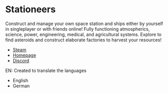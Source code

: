 # Stationeers

Construct and manage your own space station and ships either by yourself in singleplayer or with friends online! Fully functioning atmospherics, science, power, engineering, medical, and agricultural systems. Explore to find asteroids and construct elaborate factories to harvest your resources! 

- [Steam](https://store.steampowered.com/app/544550/Stationeers/ "Titel, der beim Überfahren mit der Maus angezeigt wird")
- [Homepage](https://stationeers.com/ "Titel, der beim Überfahren mit der Maus angezeigt wird")
- [Discord](https://discordapp.com/invite/CxR3mRy "Titel, der beim Überfahren mit der Maus angezeigt wird")


EN: Created to translate the languages

- English
- German
